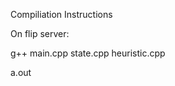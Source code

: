 Compiliation Instructions


On flip server:

g++ main.cpp state.cpp heuristic.cpp

a.out <test file> <goal file> <mode> <out file>
